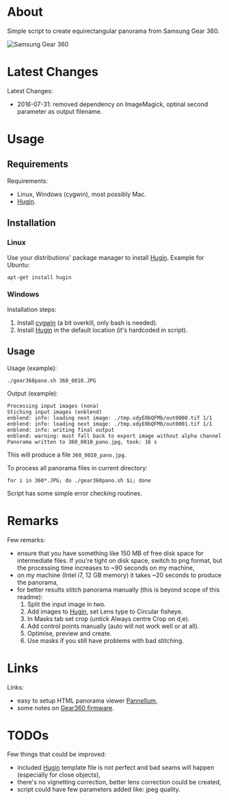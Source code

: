 # About

Simple script to create equirectangular panorama from Samsung Gear 360.

![Samsung Gear 360](http://www.samsung.com/us/explore/gear-360/assets/images/gear360.jpg)

# Latest Changes

Latest Changes:

- 2016-07-31: removed dependency on ImageMagick, optinal second parameter as output filename.

# Usage

## Requirements

Requirements:

* Linux, Windows (cygwin), most possibly Mac.
* [Hugin](http://hugin.sourceforge.net/).

## Installation

### Linux

Use your distributions' package manager to install [Hugin](http://hugin.sourceforge.net/). Example for Ubuntu:

    apt-get install hugin

### Windows

Installation steps:

1. Install [cygwin](https://cygwin.com/install.html) (a bit overkill, only bash is needed).
2. Install [Hugin](http://hugin.sourceforge.net/) in the default location (it's hardcoded in script).

## Usage

Usage (example):

    ./gear360pano.sh 360_0010.JPG

Output (example):

    Processing input images (nona)
    Stiching input images (enblend)
    enblend: info: loading next image: ./tmp.xdyE0bQFMb/out0000.tif 1/1
    enblend: info: loading next image: ./tmp.xdyE0bQFMb/out0001.tif 1/1
    enblend: info: writing final output
    enblend: warning: must fall back to export image without alpha channel
    Panorama written to 360_0010_pano.jpg, took: 16 s

This will produce a file `360_0010_pano.jpg`.

To process all panorama files in current directory:

    for i in 360*.JPG; do ./gear360pano.sh $i; done

Script has some simple error checking routines.

# Remarks

Few remarks:

* ensure that you have something like 150 MB of free disk space for intermediate files. If you're tight on disk space, switch to png format, but the processing time increases to ~90 seconds on my machine,
* on my machine (Intel i7, 12 GB memory) it takes ~20 seconds to produce the panorama,
* for better results stitch panorama manually (this is beyond scope of this readme):
  1. Split the input image in two.
  2. Add images to [Hugin](http://hugin.sourceforge.net/), set Lens type to Circular fisheye.
  3. In Masks tab set crop (untick Always centre Crop on d,e).
  4. Add control points manually (auto will not work well or at all).
  5. Optimise, preview and create.
  6. Use masks if you still have problems with bad stitching.

# Links

Links:
* easy to setup HTML panorama viewer [Pannellum](https://pannellum.org/),
* some notes on [Gear360 firmware](https://github.com/ultramango/gear360reveng).

# TODOs

Few things that could be improved:

* included [Hugin](http://hugin.sourceforge.net/) template file is not perfect and bad seams will happen (especially for close objects),
* there's no vignetting correction, better lens correction could be created,
* script could have few parameters added like: jpeg quality.
